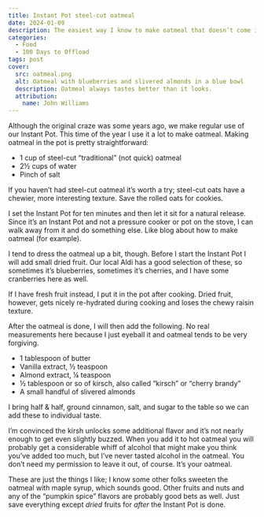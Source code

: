 ```yaml
---
title: Instant Pot steel-cut oatmeal
date: 2024-01-09
description: The easiest way I know to make oatmeal that doesn’t come in an envelope.
categories:
  - Food
  - 100 Days to Offload
tags: post
cover:
  src: oatmeal.png
  alt: Oatmeal with blueberries and slivered almonds in a blue bowl
  description: Oatmeal always tastes better than it looks.
  attribution:
    name: John Williams
---
```


Although the original craze was some years ago, we make regular use of our Instant Pot. This time of the year I use it a lot to make oatmeal. Making oatmeal in the pot is pretty straightforward:

* 1 cup of steel-cut “traditional” (not quick) oatmeal
* 2½ cups of water
* Pinch of salt

If you haven’t had steel-cut oatmeal it’s worth a try; steel-cut oats have a chewier, more interesting texture. Save the rolled oats for cookies.

I set the Instant Pot for ten minutes and then let it sit for a natural release. Since it’s an Instant Pot and not a pressure cooker or pot on the stove, I can walk away from it and do something else. Like blog about how to make oatmeal (for example).

I tend to dress the oatmeal up a bit, though. Before I start the Instant Pot I will add small dried fruit. Our local Aldi has a good selection of these, so sometimes it’s blueberries, sometimes it’s cherries, and I have some cranberries here as well.

If I have fresh fruit instead, I put it in the pot after cooking. Dried fruit, however, gets nicely re-hydrated during cooking and loses the chewy raisin texture.

After the oatmeal is done, I will then add the following. No real measurements here because I just eyeball it and oatmeal tends to be very forgiving.

* 1 tablespoon of butter
* Vanilla extract, ½ teaspoon
* Almond extract, ¼ teaspoon
* ½ tablespoon or so of kirsch, also called “kirsch” or “cherry brandy”
* A small handful of slivered almonds

I bring half & half, ground cinnamon, salt, and sugar to the table so we can add these to individual taste.

I’m convinced the kirsh unlocks some additional flavor and it’s not nearly enough to get even slightly buzzed. When you add it to hot oatmeal you will probably get a considerable whiff of alcohol that might make you think you’ve added too much, but I’ve never tasted alcohol in the oatmeal. You don’t need my permission to leave it out, of course. It’s your oatmeal.

These are just the things I like; I know some other folks sweeten the oatmeal with maple syrup, which sounds good. Other fruits and nuts and any of the “pumpkin spice” flavors are probably good bets as well. Just save everything except _dried_ fruits for _after_ the Instant Pot is done.
